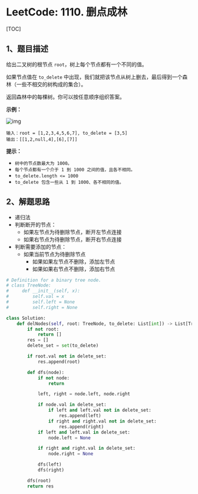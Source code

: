 # LeetCode: 1110. 删点成林

[TOC]

## 1、题目描述

给出二叉树的根节点 `root`，树上每个节点都有一个不同的值。

如果节点值在 `to_delete` 中出现，我们就把该节点从树上删去，最后得到一个森林（一些不相交的树构成的集合）。

返回森林中的每棵树。你可以按任意顺序组织答案。

 

**示例：**

![img](http://px3chmx10.bkt.clouddn.com/notebook/2019-09-14-071034.png)

```
输入：root = [1,2,3,4,5,6,7], to_delete = [3,5]
输出：[[1,2,null,4],[6],[7]]
```

**提示：**

- `树中的节点数最大为 1000。`
- `每个节点都有一个介于 1 到 1000 之间的值，且各不相同。`
- `to_delete.length <= 1000`
- `to_delete 包含一些从 1 到 1000、各不相同的值。`



## 2、解题思路

- 递归法
- 判断断开的节点：
  - 如果左节点为待删除节点，断开左节点连接
  - 如果右节点为待删除节点，断开右节点连接
- 判断需要添加的节点：
  - 如果当前节点为待删除节点
    - 如果如果左节点不删除，添加左节点
    - 如果如果右节点不删除，添加右节点

```python
# Definition for a binary tree node.
# class TreeNode:
#     def __init__(self, x):
#         self.val = x
#         self.left = None
#         self.right = None

class Solution:
    def delNodes(self, root: TreeNode, to_delete: List[int]) -> List[TreeNode]:
        if not root:
            return []
        res = []
        delete_set = set(to_delete)

        if root.val not in delete_set:
            res.append(root)

        def dfs(node):
            if not node:
                return

            left, right = node.left, node.right

            if node.val in delete_set:
                if left and left.val not in delete_set:
                    res.append(left)
                if right and right.val not in delete_set:
                    res.append(right)
            if left and left.val in delete_set:
                node.left = None

            if right and right.val in delete_set:
                node.right = None

            dfs(left)
            dfs(right)

        dfs(root)
        return res
```

